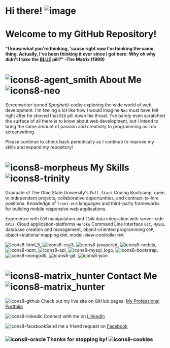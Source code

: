 # Hi there! ![image](https://user-images.githubusercontent.com/74195719/117839464-3ebf1900-b249-11eb-8ee9-8d2832d44e64.png)
# Welcome to my GitHub Repository!

#### "I know what you're thinking, 'cause right now I'm thinking the same thing. Actually, I've been thinking it ever since I got here: Why oh why didn't I take the [BLUE](https://www.imdb.com/title/tt0133093/?ref_=ttqt_qt_tt) pill?" -The Matrix (1999) 


# ![icons8-agent_smith](https://user-images.githubusercontent.com/74195719/117968838-a2525080-b2f4-11eb-820d-3a714974d9e0.png) About Me ![icons8-neo](https://user-images.githubusercontent.com/74195719/117961754-78952b80-b2ec-11eb-89fa-ede9e752d529.png)                              

Screenwriter turned <i>Spaghetti-coder</i>  exploring the wide world of web development. I'm feeling a lot like how I would imagine `Neo` must have felt right after he shoved that `RED` pill down his throat. I've barely even scratched the surface of all there is to know about web development, but I intend to bring the same amount of passion and creativity to programming as I do screenwriting. 

Please continue to check back periodically as I continue to improve my skills and expand my repository!

# ![icons8-morpheus](https://user-images.githubusercontent.com/74195719/117871205-1ea05180-b26b-11eb-9567-b58bdf0a5613.png) My Skills ![icons8-trinity](https://user-images.githubusercontent.com/74195719/117963695-b2673180-b2ee-11eb-91d0-b2c9f8b9f659.png)

Graduate of The Ohio State University's `Full-Stack` Coding Bootcamp, open to independent projects, collaborative opportunities, and contract-to-hire positions. Knowledge of `front-end` languages and third-party frameworks for building mobile responsive web applications. 

Experience with `DOM` manipulation and `JSON` data integration with server-side `APIs`. Cloud application-platforms `Heroku` Command Line Interface `Git`, `MySQL` database creation and management, object-oriented programming `OOP`, object-relational mapping `ORM`, model-view-controller `MVC`

![icons8-html_5](https://user-images.githubusercontent.com/74195719/117992980-519b2180-b30d-11eb-8d6e-d64c5282a686.png), ![icons8-css3](https://user-images.githubusercontent.com/74195719/117993027-5d86e380-b30d-11eb-9d5d-2f085a38bfee.png), ![icons8-javascript](https://user-images.githubusercontent.com/74195719/117993202-83ac8380-b30d-11eb-9e5f-b08908652624.png), ![icons8-nodejs](https://user-images.githubusercontent.com/74195719/117993263-91620900-b30d-11eb-8a6a-d70e1dfd72b3.png), ![icons8-npm](https://user-images.githubusercontent.com/74195719/117993288-96bf5380-b30d-11eb-8e01-e57fc2930826.png), ![icons8-api](https://user-images.githubusercontent.com/74195719/117993454-c1a9a780-b30d-11eb-9b44-f6c2b23c083c.png), ![icons8-mysql_logo](https://user-images.githubusercontent.com/74195719/117993309-9c1c9e00-b30d-11eb-9aea-ca65e6240957.png), ![icons8-bootstrap](https://user-images.githubusercontent.com/74195719/117993600-e3a32a00-b30d-11eb-843c-17b61d1f9e1c.png), ![icons8-mongodb](https://user-images.githubusercontent.com/74195719/117993680-f0c01900-b30d-11eb-853d-5576b10e250f.png), ![icons8-git](https://user-images.githubusercontent.com/74195719/117993825-10574180-b30e-11eb-98ea-30743687f62c.png), ![icons8-json](https://user-images.githubusercontent.com/74195719/118023531-a2217780-b32b-11eb-90e3-00a8019a24ef.png)








# ![icons8-matrix_hunter](https://user-images.githubusercontent.com/74195719/117962326-1ab51380-b2ed-11eb-9ae1-2a4f254dbf77.png) Contact Me ![icons8-matrix_hunter](https://user-images.githubusercontent.com/74195719/117962326-1ab51380-b2ed-11eb-9ae1-2a4f254dbf77.png)



![icons8-github](https://user-images.githubusercontent.com/74195719/117971768-4c7fa780-b2f8-11eb-96ad-c8834896f091.png)
Check out my live site on GitHub pages: [My Professional Portfolio](https://rdevans87.github.io/RyanEvans_ProfessionalPortfolio/)


![icons8-linkedin](https://user-images.githubusercontent.com/74195719/117971147-7edcd500-b2f7-11eb-85c4-29e8daa6d86e.png) Connect with me on [LinkedIn](https://www.linkedin.com/in/ryanevanscreative/)


![icons8-facebook](https://user-images.githubusercontent.com/74195719/117971909-7638ce80-b2f8-11eb-8c49-ac386f85900a.png)Send me a friend request on [Facebook](https://www.linkedin.com/in/ryanevanscreative/)







### ![icons8-oracle](https://user-images.githubusercontent.com/74195719/117966552-07f10d80-b2f2-11eb-888f-3b1d07052116.png) Thanks for stopping by! ![icons8-cookies](https://user-images.githubusercontent.com/74195719/118022600-85d10b00-b32a-11eb-9bd1-855e73d48f6e.png)

